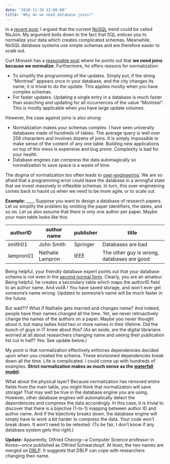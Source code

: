 ```yaml
---
date: "2010-11-29 12:00:00"
title: "Why do we need database joins?"
---
```




In a [recent post](/lemire/blog/2010/06/28/nosql-or-nojoin/), I argued that the current [NoSQL](https://en.wikipedia.org/wiki/NoSQL) trend could be called NoJoin. My argument boils down to the fact that SQL entices you to normalize your data which creates complicated schemas. Meanwhile, NoSQL database systems use simple schemas and are therefore easier to scale out.

Curt Monash has a [reasonable post](http://www.dbms2.com/2010/11/29/document-database-without-joins/) where he points out that __we need joins because we normalize__. Furthermore, he offers reasons for normalization:

- To simplify the programming of the updates. Simply put, if the string &ldquo;Montreal&rdquo; appears once in your database, and the city changes its name, it is trivial to do the update. This applies mostly when you have complex schemas.
- For faster updates. Updating a single entry in a database is much faster than searching and updating for all occurrences of the value &ldquo;Montreal&rdquo;. This is mostly applicable when you have large update volumes.


However, the case against joins is also strong:

- Normalization makes your schemas complex. I have seen university databases made of hundreds of tables. The average query is well over 256 characters and involves dozens of joins. It is simply impossible to make sense of the content of any one table. Building new applications on top of this mess is expensive and bug prone. Complexity is bad for your health.
- Database engines can compress the data automagically so normalization to save space is a waste of time. 


The dogma of normalization too often leads to [over-engineering](https://en.wikipedia.org/wiki/Overengineering). We are so afraid that a programming error could leave the database in a wrongful state that we invest massively in inflexible schemas. In turn, this over-engineering comes back to haunt us when we need to be more agile, or to scale out.

__Example:__
____ Suppose you want to design a database of research papers. Let us simplify the problem by omitting the paper identifiers, the dates, and so on. Let us also assume that there is only one author per paper. Maybe your main table looks like this:

authorID                 |author name              |publisher                |title                    |
-------------------------|-------------------------|-------------------------|-------------------------|
smith01                  |John Smith               |Springer                 |Databases are bad        |
lampron01                |Nathalie Lampron         |IEEE                     |The other guy is wrong, databases are good |


Being helpful, your friendly database expert points out that your database schema is not even in the [second normal form](https://en.wikipedia.org/wiki/Second_normal_form). Clearly, you are an amateur. Being helpful, he creates a secondary table which maps the authorID field to an author name. And voilÃ ! You have saved storage, and won&rsquo;t ever get someone&rsquo;s name wrong. Updates to someone&rsquo;s name will be much faster in the future.

But wait?!? What if Nathalie gets married and changes name? And indeed, people have their names changed all the time. Yet, we never retroactively change the names of the authors on a paper. Maybe you never thought about it, but many ladies hold two or more names in their lifetime. Did the bunch of guys in IT knew about this? (As an aside, are the digital librarians worried at all about researchers changing name and seeing their publication list cut in half? Yes: See update below.)

My point is that normalization effectively enforces dependencies decided upon when you created the schema. These envisioned dependencies break down all the time. Life is complicated. I could come up with hundreds of examples. __Strict normalization makes as much sense as the [waterfall model](https://en.wikipedia.org/wiki/Waterfall_method).__

What about the physical layer? Because normalization has removed entire fields from the main table, you might think that normalization will save storage! That may well be true in the database engine you are using. However, other database engines will automatically detect the dependencies and compress the data accordingly. In this case, it is trivial to discover that there  is a bijective (1-to-1) mapping between author ID and author name. And if the bijectivity breaks down, the database engine will simply have to work a bit harder to compress the data. Your code won&rsquo;t break down. It won&rsquo;t need to be retested. (To be fair, I don&rsquo;t know if any database system gets this right.)

__Update:__ Apparently, Otfried Cheong&mdash;a Computer Science professor in Korea&mdash;once published as Otfried Schwarzkopf. At least, the two names are merged on [DBLP](http://www.informatik.uni-trier.de/~ley/db/indices/a-tree/c/Cheong:Otfried.html). It suggests that DBLP can cope with researchers changing their name.

